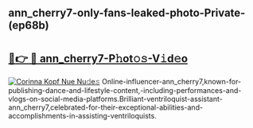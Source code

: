 ## ann_cherry7-only-fans​-leaked-photo​-Private-(ep68b)


# <h2><a href="https://mediaupload.pro?title=ann_cherry7&ref=git">🔗👉 🔴 ann_cherry7-P𝚑ot𝚘𝚜-V𝚒d𝚎o</a></h2>

[![Corinna Kopf Nue Nu𝚍e𝚜](https://i.imgur.com/0qMVB7G.gif)](https://mediaupload.pro?title=ann_cherry7&ref=git)
Online-influencer-ann_cherry7,known-for-publishing-dance-and-lifestyle-content,-including-performances-and-vlogs-on-social-media-platforms.Brilliant-ventriloquist-assistant-ann_cherry7,celebrated-for-their-exceptional-abilities-and-accomplishments-in-assisting-ventriloquists.  